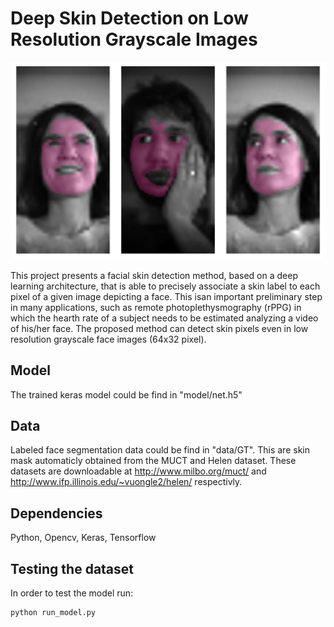# Deep Skin Detection on Low Resolution Grayscale Images

![skin_detection](results.jpg)


This project presents a facial skin detection method, based on a deep learning architecture,  that is able to precisely associate a skin label to each pixel of a given image depicting a face. This isan important preliminary step in many applications, such as remote photoplethysmography (rPPG) in which the hearth rate of a subject needs to be estimated analyzing a video of his/her face. The proposed method can detect skin pixels even in low resolution grayscale face images (64x32 pixel). 

## Model

The trained keras model could be find in "model/net.h5"

## Data

Labeled face segmentation data could be find in "data/GT". This are skin mask automaticly obtained from the MUCT and Helen dataset. These datasets are downloadable at http://www.milbo.org/muct/ and http://www.ifp.illinois.edu/~vuongle2/helen/ respectivly.

## Dependencies

Python, Opencv, Keras, Tensorflow

## Testing the dataset

In order to test the model run:
```
python run_model.py
```
